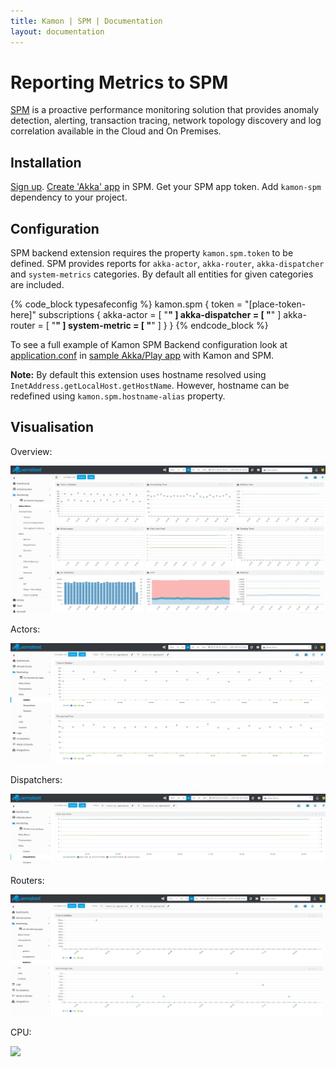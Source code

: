 ```yaml
---
title: Kamon | SPM | Documentation
layout: documentation
---
```


Reporting Metrics to SPM
=======================

[SPM] is a proactive performance monitoring solution that provides anomaly detection, alerting, transaction tracing, network topology discovery and log correlation available in the Cloud and On Premises.

Installation
------------

[Sign up]. [Create 'Akka' app] in SPM. Get your SPM app token. Add `kamon-spm` dependency to your project.

Configuration
-------------

SPM backend extension requires the property `kamon.spm.token` to be defined. SPM provides reports for `akka-actor`, `akka-router`, `akka-dispatcher` and `system-metrics` categories. By default all entities for given categories are included.

{% code_block typesafeconfig %}
  kamon.spm {
    token = "[place-token-here]"
    subscriptions {
      akka-actor      = [ "**" ]
      akka-dispatcher = [ "**" ]
      akka-router     = [ "**" ]
      system-metric   = [ "**" ]
    }
  }
{% endcode_block %}

To see a full example of Kamon SPM Backend configuration look at [application.conf] in [sample Akka/Play app] with Kamon and SPM.

**Note:** By default this extension uses hostname resolved using `InetAddress.getLocalHost.getHostName`. However, hostname can be redefined using `kamon.spm.hostname-alias` property. 

Visualisation
-------------

Overview:

<img class="img-responsive" src="/assets/img/spm-module-overview.png">

Actors:

<img class="img-responsive" src="/assets/img/spm-module-actors.png">

Dispatchers:

<img class="img-responsive" src="/assets/img/spm-module-dispatchers.png">

Routers:

<img class="img-responsive" src="/assets/img/spm-module-routers.png">

CPU:

<img class="img-responsive" src="/assets/img/spm-module-cpu.png">


[SPM]: http://sematext.com/spm/index.html
[Sign up]: https://apps.sematext.com/users-web/register.do
[Create 'Akka' app]: https://apps.sematext.com/spm-reports/registerApplication.do
[sample Akka/Play app]: https://github.com/sematext/kamon-spm-example
[application.conf]: https://github.com/sematext/kamon-spm-example/blob/master/src/main/resources/application.conf
